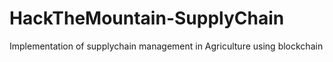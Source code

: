 # HackTheMountain-SupplyChain
Implementation of supplychain management in Agriculture using blockchain
